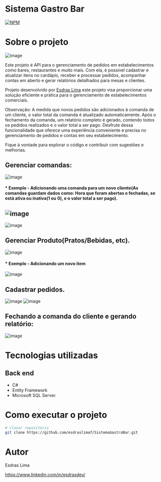 # Sistema Gastro Bar
[![NPM](https://img.shields.io/npm/l/react)](https://github.com/esdraslimaf/SistemaGastroBar/blob/main/LICENSE) 

# Sobre o projeto
![image](https://github.com/esdraslimaf/SistemaGastroBar/assets/101669187/58cf5514-de5b-4ead-8ca0-f74542dc3907)

Este projeto é API para o gerenciamento de pedidos em estabelecimentos como bares, restaurantes e muito mais. Com ela, é possível cadastrar e atualizar itens no cardápio, receber e processar pedidos, acompanhar contas em aberto e gerar relatórios detalhados para mesas e clientes. 

Projeto desenvolvido por [Esdras Lima](https://www.linkedin.com/in/esdrasdev/) este projeto visa proporcionar uma solução eficiente e prática para o gerenciamento de estabelecimentos comerciais.

Observação: A medida que novos pedidos são adicionados à comanda de um cliente, o valor total da comanda é atualizado automaticamente. Após o fechamento da comanda, um relatório completo é gerado, contendo todos os pedidos realizados e o valor total a ser pago. Desfrute dessa funcionalidade que oferece uma experiência conveniente e precisa no gerenciamento de pedidos e contas em seu estabelecimento.

Fique à vontade para explorar o código e contribuir com sugestões e melhorias.

## Gerenciar comandas:
![image](https://github.com/esdraslimaf/SistemaGastroBar/assets/101669187/8345cbf4-3c4f-4d31-bb64-f1b702f3e873) 
#### * Exemplo - Adicionando uma comanda para um novo cliente(As comandas guardam dados como: Hora que foram abertas e fechadas, se está ativa ou inativa(1 ou 0), e o valor total a ser pago).
![image](https://github.com/esdraslimaf/SistemaGastroBar/assets/101669187/f3dd9154-fde2-46d8-b428-a56e06f2859d)
-
![image](https://github.com/esdraslimaf/SistemaGastroBar/assets/101669187/831666c4-77ce-496d-9513-b321e7b91df1)




## Gerenciar Produto(Pratos/Bebidas, etc).
![image](https://github.com/esdraslimaf/SistemaGastroBar/assets/101669187/642af0f0-8dae-4ad3-bcea-d813bd084bda)
#### * Exemplo - Adicionando um novo item
![image](https://github.com/esdraslimaf/SistemaGastroBar/assets/101669187/0c8f8a14-3aa2-4d96-9a2c-21f340cd1d65)


## Cadastrar pedidos.
![image](https://github.com/esdraslimaf/SistemaGastroBar/assets/101669187/a8131a51-4b0f-4151-acb3-a0b08640dc18)
![image](https://github.com/esdraslimaf/SistemaGastroBar/assets/101669187/865f0a07-91ed-4743-8e83-4e62e97e8e2b)


## Fechando a comanda do cliente e gerando relatório:
![image](https://github.com/esdraslimaf/SistemaGastroBar/assets/101669187/769a4f47-1ad9-49c4-a332-e3c407030379)




# Tecnologias utilizadas
## Back end
- C#
- Entity Framework
- Microsoft SQL Server.


# Como executar o projeto

```bash
# clonar repositório
git clone https://github.com/esdraslimaf/SistemaGastroBar.git
```

# Autor

Esdras Lima

https://www.linkedin.com/in/esdrasdev/

